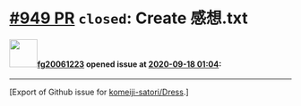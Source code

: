 # [\#949 PR](https://github.com/komeiji-satori/Dress/pull/949) `closed`: Create 感想.txt

#### <img src="https://avatars.githubusercontent.com/u/38750845?u=3d580a9ba7c25418d4f49a1f4fcf80e2189ba9a6&v=4" width="50">[fg20061223](https://github.com/fg20061223) opened issue at [2020-09-18 01:04](https://github.com/komeiji-satori/Dress/pull/949):






-------------------------------------------------------------------------------



[Export of Github issue for [komeiji-satori/Dress](https://github.com/komeiji-satori/Dress).]
